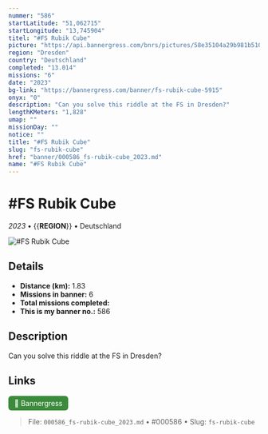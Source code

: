 ```yaml
---
nummer: "586"
startLatitude: "51,062715"
startLongitude: "13,745904"
titel: "#FS Rubik Cube"
picture: "https://api.bannergress.com/bnrs/pictures/58e35104a29b981b51012f9c4d015604"
region: "Dresden"
country: "Deutschland"
completed: "13.014"
missions: "6"
date: "2023"
bg-link: "https://bannergress.com/banner/fs-rubik-cube-5915"
onyx: "0"
description: "Can you solve this riddle at the FS in Dresden?"
lengthKMeters: "1,828"
umap: ""
missionDay: ""
notice: ""
title: "#FS Rubik Cube"
slug: "fs-rubik-cube"
href: "banner/000586_fs-rubik-cube_2023.md"
name: "#FS Rubik Cube"
---
```

# #FS Rubik Cube

*2023* • {{__REGION__}} • Deutschland

![#FS Rubik Cube](https://api.bannergress.com/bnrs/pictures/58e35104a29b981b51012f9c4d015604)



## Details
- **Distance (km):** 1.83
- **Missions in banner:** 6
- **Total missions completed:** 
- **This is my banner no.:** 586



## Description
Can you solve this riddle at the FS in Dresden?



## Links
<a href="https://bannergress.com/banner/fs-rubik-cube-5915" target="_blank" style="display:inline-block;margin-right:8px;padding:6px 12px;background:#3c8b3c;color:#fff;text-decoration:none;border-radius:6px;">🔗 Bannergress</a>



> File: `000586_fs-rubik-cube_2023.md` • #000586 • Slug: `fs-rubik-cube`
